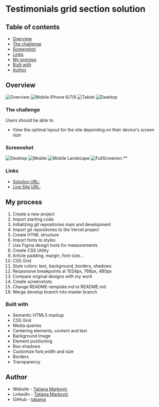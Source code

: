 # Testimonials grid section solution

## Table of contents

  - [Overview](#overview)
  - [The challenge](#the-challenge)
  - [Screenshot](#screenshot)
  - [Links](#links)
  - [My process](#my-process)
  - [Built with](#built-with)
  - [Author](#author)
## Overview
![Overview](./images/screenshots/Testimonials-1.jpg)
![Mobile IPhone 6/7/8](./images/screenshots/testimonials2.jpg)
![Tablet](./images/screenshots/testimonials-3.jpg)
![Desktop](./images/screenshots/testimonials-4.jpg)

### The challenge

Users should be able to:

- View the optimal layout for the site depending on their device's screen size

### Screenshot

![Desktop](./images/screenshots/desktop-1440px.png)
![Mobile](./images/screenshots/mobile-375px.png)
![Mobile Landscape](./images/screenshots/mobile-landscape.png)
![FullScreen](./images/screenshots/desktop-fullscreen.png)on.**

### Links

-  [Solution URL:](https://github.com/tatjama/zadatak2-testimonial-grid-section)
-  [Live Site URL:](https://vercel.com/tatjana/zadatak2-testimonial-grid-section)

## My process

1. Create a new project 
2. Import starting code 
3. Initializing git repositories main and development
4. Import git repositories to the Vercel project
5. Create HTML structure
6. Import fonts to styles 
7. Use Figma design tools for measurements
8. Create CSS Utility
9. Article padding, margin, font-size...
10. CSS Grid
11. Style colors: text, background, borders, shadows
13. Responsive breakpoints at 1024px, 768px, 480px
14. Compare original designs with my work
15. Create screenshots
16. Change README-template.md to README.md 
17. Merge develop branch into master branch

### Built with

- Semantic HTML5 markup
- CSS Grid
- Media queries
- Centering elements, content and text
- Background Image
- Element positioning
- Box-shadows
- Customize font,width and size
- Borders
- Transparency

## Author

- Website - [Tatjana Markovic](https://my-react-portfolio-tatjana.vercel.app/)
- LinkedIn - [Tatjana Marković](https://www.linkedin.com/in/tatjana-markovi%C4%87-919501189/)
- GitHub - [tatjama](https://github.com/tatjama)

